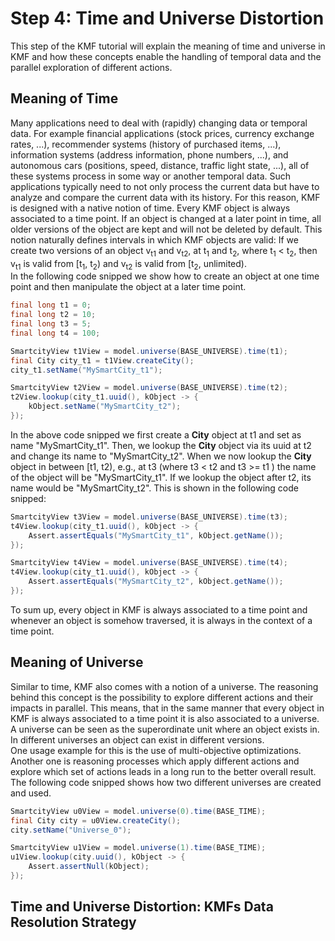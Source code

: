 Step 4: Time and Universe Distortion
======================================

This step of the KMF tutorial will explain the meaning of time and universe in KMF and how these concepts enable the handling of temporal data and the parallel exploration of different actions. 

Meaning of Time 
-----------------
Many applications need to deal with (rapidly) changing data or temporal data. 
For example financial applications (stock prices, currency exchange rates, ...), recommender systems (history of purchased items, ...), information systems (address information, phone numbers, ...), and autonomous cars (positions, speed, distance, traffic light state, ...), all of these systems process in some way or another temporal data.
Such applications typically need to not only process the current data but have to analyze and compare the current data with its history.
For this reason, KMF is designed with a native notion of time.
Every KMF object is always associated to a time point. 
If an object is changed at a later point in time, all older versions of the object are kept and will not be deleted by default. 
This notion naturally defines intervals in which KMF objects are valid:
If we create two versions of an object v<sub>t1</sub> and v<sub>t2</sub>, at t<sub>1</sub> and t<sub>2</sub>, where t<sub>1</sub> < t<sub>2</sub>, then v<sub>t1</sub> is valid from [t<sub>1</sub>, t<sub>2</sub>) and v<sub>t2</sub> is valid from [t<sub>2</sub>, unlimited).  
In the following code snipped we show how to create an object at one time point and then manipulate the object at a later time point. 

```java
final long t1 = 0;
final long t2 = 10;
final long t3 = 5;
final long t4 = 100;

SmartcityView t1View = model.universe(BASE_UNIVERSE).time(t1);
final City city_t1 = t1View.createCity();
city_t1.setName("MySmartCity_t1");

SmartcityView t2View = model.universe(BASE_UNIVERSE).time(t2);
t2View.lookup(city_t1.uuid(), kObject -> {
    kObject.setName("MySmartCity_t2");
});
```
In the above code snipped we first create a **City** object at t1 and set as name "MySmartCity_t1". 
Then, we lookup the **City** object via its uuid at t2 and change its name to "MySmartCity_t2".
When we now lookup the **City** object in between [t1, t2), e.g., at t3 (where t3 < t2 and t3 >= t1 ) the name of the object will be "MySmartCity_t1".
If we lookup the object after t2, its name would be "MySmartCity_t2". 
This is shown in the following code snipped:

```java
SmartcityView t3View = model.universe(BASE_UNIVERSE).time(t3);
t4View.lookup(city_t1.uuid(), kObject -> {
    Assert.assertEquals("MySmartCity_t1", kObject.getName());
});
```

```java
SmartcityView t4View = model.universe(BASE_UNIVERSE).time(t4);
t4View.lookup(city_t1.uuid(), kObject -> {
    Assert.assertEquals("MySmartCity_t2", kObject.getName());
});
```
To sum up, every object in KMF is always associated to a time point and whenever an object is somehow traversed, it is always in the context of a time point. 

Meaning of Universe 
---------------------
Similar to time, KMF also comes with a notion of a universe.
The reasoning behind this concept is the possibility to explore different actions and their impacts in parallel.
This means, that in the same manner that every object in KMF is always associated to a time point it is also associated to a universe.
A universe can be seen as the superordinate unit where an object exists in.
In different universes an object can exist in different versions.  
One usage example for this is the use of multi-objective optimizations.
Another one is reasoning processes which apply different actions and explore which set of actions leads in a long run to the better overall result. 
The following code snipped shows how two different universes are created and used.

```java
SmartcityView u0View = model.universe(0).time(BASE_TIME);
final City city = u0View.createCity();
city.setName("Universe_0");    

SmartcityView u1View = model.universe(1).time(BASE_TIME);
u1View.lookup(city.uuid(), kObject -> {
    Assert.assertNull(kObject);
});
```

Time and Universe Distortion: KMFs Data Resolution Strategy
------------------------------------------------------------

